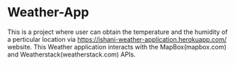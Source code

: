 # Weather-App

This is a project where user can obtain the temperature and the humidity of a perticular location via https://ishani-weather-application.herokuapp.com/ website. This Weather application interacts with the MapBox(mapbox.com) and Weatherstack(weatherstack.com) APIs. 
